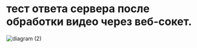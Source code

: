 # тест ответа сервера после обработки видео через веб-сокет.

![diagram (2)](https://github.com/user-attachments/assets/677e8738-e031-4412-bb76-a8a47ce63602)
